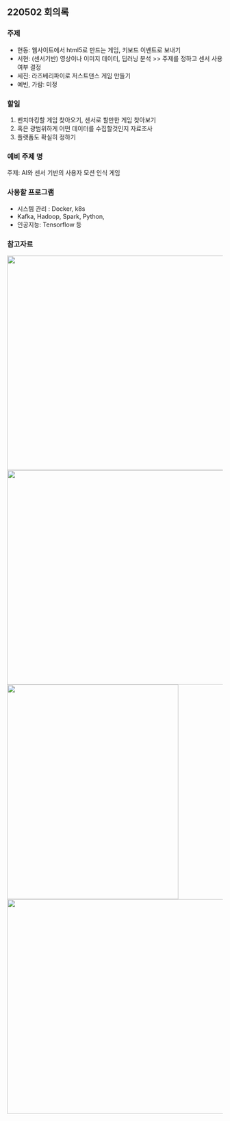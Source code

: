 ## 220502 회의록

### 주제
* 현동: 웹사이트에서 html5로 만드는 게임, 키보드 이벤트로 보내기 <br>
* 서현: (센서기반) 영상이나 이미지 데이터, 딥러닝 분석 >> 주제를 정하고 센서 사용여부 결정 <br>
* 세진: 라즈베리파이로 저스트댄스 게임 만들기<br>
* 예빈, 가람: 미정<br>
  
### 할일
1. 벤치마킹할 게임 찾아오기, 센서로 할만한 게임 찾아보기<br>
2. 혹은 광범위하게 어떤 데이터를 수집할것인지 자료조사<br>
3. 플랫폼도 확실히 정하기<br>
  

### 예비 주제 명 
주제: AI와 센서 기반의 사용자 모션 인식 게임

### 사용할 프로그램
* 시스템 관리 : Docker, k8s<br>
* Kafka, Hadoop, Spark, Python, <br>
* 인공지능: Tensorflow 등<br>

### 참고자료
<img src="https://user-images.githubusercontent.com/50973139/166200990-91080798-4345-49d4-9b2f-c02947f59327.png"  width="700" height="500">
<img src="https://user-images.githubusercontent.com/50973139/166201015-f08cbfad-e41a-4456-98a7-b411ba77ece1.png"  width="700" height="500">
<img src="https://user-images.githubusercontent.com/50973139/166201031-efad818b-fc26-4417-a719-58a7c2fc3f56.png"  width="400" height="500">
<img src="https://user-images.githubusercontent.com/50973139/166201068-81c76717-5caf-4907-8730-dcbd2c3794ff.png"  width="700" height="500">
